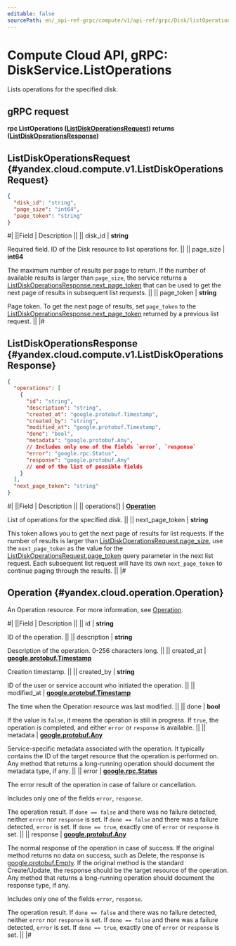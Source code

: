 ```yaml
---
editable: false
sourcePath: en/_api-ref-grpc/compute/v1/api-ref/grpc/Disk/listOperations.md
---
```


# Compute Cloud API, gRPC: DiskService.ListOperations

Lists operations for the specified disk.

## gRPC request

**rpc ListOperations ([ListDiskOperationsRequest](#yandex.cloud.compute.v1.ListDiskOperationsRequest)) returns ([ListDiskOperationsResponse](#yandex.cloud.compute.v1.ListDiskOperationsResponse))**

## ListDiskOperationsRequest {#yandex.cloud.compute.v1.ListDiskOperationsRequest}

```json
{
  "disk_id": "string",
  "page_size": "int64",
  "page_token": "string"
}
```

#|
||Field | Description ||
|| disk_id | **string**

Required field. ID of the Disk resource to list operations for. ||
|| page_size | **int64**

The maximum number of results per page to return. If the number of available
results is larger than `page_size`, the service returns a [ListDiskOperationsResponse.next_page_token](#yandex.cloud.compute.v1.ListDiskOperationsResponse)
that can be used to get the next page of results in subsequent list requests. ||
|| page_token | **string**

Page token. To get the next page of results, set `page_token` to the
[ListDiskOperationsResponse.next_page_token](#yandex.cloud.compute.v1.ListDiskOperationsResponse) returned by a previous list request. ||
|#

## ListDiskOperationsResponse {#yandex.cloud.compute.v1.ListDiskOperationsResponse}

```json
{
  "operations": [
    {
      "id": "string",
      "description": "string",
      "created_at": "google.protobuf.Timestamp",
      "created_by": "string",
      "modified_at": "google.protobuf.Timestamp",
      "done": "bool",
      "metadata": "google.protobuf.Any",
      // Includes only one of the fields `error`, `response`
      "error": "google.rpc.Status",
      "response": "google.protobuf.Any"
      // end of the list of possible fields
    }
  ],
  "next_page_token": "string"
}
```

#|
||Field | Description ||
|| operations[] | **[Operation](#yandex.cloud.operation.Operation)**

List of operations for the specified disk. ||
|| next_page_token | **string**

This token allows you to get the next page of results for list requests. If the number of results
is larger than [ListDiskOperationsRequest.page_size](#yandex.cloud.compute.v1.ListDiskOperationsRequest), use the `next_page_token` as the value
for the [ListDiskOperationsRequest.page_token](#yandex.cloud.compute.v1.ListDiskOperationsRequest) query parameter in the next list request.
Each subsequent list request will have its own `next_page_token` to continue paging through the results. ||
|#

## Operation {#yandex.cloud.operation.Operation}

An Operation resource. For more information, see [Operation](/docs/api-design-guide/concepts/operation).

#|
||Field | Description ||
|| id | **string**

ID of the operation. ||
|| description | **string**

Description of the operation. 0-256 characters long. ||
|| created_at | **[google.protobuf.Timestamp](https://developers.google.com/protocol-buffers/docs/reference/google.protobuf#timestamp)**

Creation timestamp. ||
|| created_by | **string**

ID of the user or service account who initiated the operation. ||
|| modified_at | **[google.protobuf.Timestamp](https://developers.google.com/protocol-buffers/docs/reference/google.protobuf#timestamp)**

The time when the Operation resource was last modified. ||
|| done | **bool**

If the value is `false`, it means the operation is still in progress.
If `true`, the operation is completed, and either `error` or `response` is available. ||
|| metadata | **[google.protobuf.Any](https://developers.google.com/protocol-buffers/docs/proto3#any)**

Service-specific metadata associated with the operation.
It typically contains the ID of the target resource that the operation is performed on.
Any method that returns a long-running operation should document the metadata type, if any. ||
|| error | **[google.rpc.Status](https://cloud.google.com/tasks/docs/reference/rpc/google.rpc#status)**

The error result of the operation in case of failure or cancellation.

Includes only one of the fields `error`, `response`.

The operation result.
If `done == false` and there was no failure detected, neither `error` nor `response` is set.
If `done == false` and there was a failure detected, `error` is set.
If `done == true`, exactly one of `error` or `response` is set. ||
|| response | **[google.protobuf.Any](https://developers.google.com/protocol-buffers/docs/proto3#any)**

The normal response of the operation in case of success.
If the original method returns no data on success, such as Delete,
the response is [google.protobuf.Empty](https://developers.google.com/protocol-buffers/docs/reference/google.protobuf#google.protobuf.Empty).
If the original method is the standard Create/Update,
the response should be the target resource of the operation.
Any method that returns a long-running operation should document the response type, if any.

Includes only one of the fields `error`, `response`.

The operation result.
If `done == false` and there was no failure detected, neither `error` nor `response` is set.
If `done == false` and there was a failure detected, `error` is set.
If `done == true`, exactly one of `error` or `response` is set. ||
|#